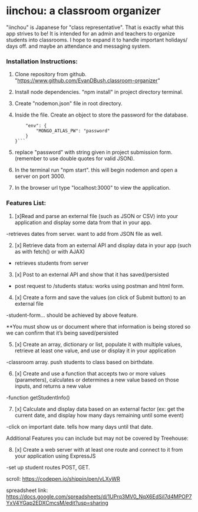 # iinchou: a classroom organizer

"iinchou" is Japanese for "class representative". That is exactly what this app strives to be! It is intended for an admin and teachers to organize students into classrooms. I hope to expand it to handle important holidays/ days off. and maybe an attendance and messaging system.

### Installation Instructions:
1. Clone repository from github. "https://www.github.com/EvanDBush.classroom-organizer"

2. Install node dependencies. "npm install" in project directory terminal.

3. Create "nodemon.json" file in root directory.

4. Inside the file. Create an object to store the password for the database.

    ```{
        "env": {
            "MONGO_ATLAS_PW": "password"
        }
    }```

5. replace "password" with string given in project submission form. (remember to use double quotes for valid JSON).

6. In the terminal run "npm start". this will begin nodemon and open a server on port 3000.

7. In the browser url type "localhost:3000" to view the application.


### Features List:

1. [x]Read and parse an external file (such as JSON or CSV) into your application and display some data from that in your app.

-retrieves dates from server. want to add from JSON file as well.

2. [x] Retrieve data from an external API and display data in your app (such as with fetch() or with AJAX)

- retrieves students from server

3. [x] Post to an external API and show that it has saved/persisted

- post request to /students
status: works using postman and html form.

4. [x] Create a form and save the values (on click of Submit button) to an external file

-student-form... should be achieved by above feature.

**You must show us or document where that information is being stored so we can confirm that it’s being saved/persisted

5. [x] Create an array, dictionary or list, populate it with multiple values, retrieve at least one value, and use or display it in your application

-classroom array. push students to class based on birthdate.

6. [x]  Create and use a function that accepts two or more values (parameters), calculates or determines a new value based on those inputs, and returns a new value

-function getStudentInfo()

7. [x]  Calculate and display data based on an external factor (ex: get the current date, and display how many days remaining until some event)

-click on important date. tells how many days until that date.

Additional Features you can include but may not be covered by Treehouse:

8. [x]  Create a web server with at least one route and connect to it 
from your application using ExpressJS

-set up student routes POST, GET.



scroll: https://codepen.io/shippin/pen/vLXyWR

spreadsheet link: https://docs.google.com/spreadsheets/d/1UPrq3MV0_NqX6EdSiI7d4MPOP7YxV4YGap2EDXCmcsM/edit?usp=sharing
